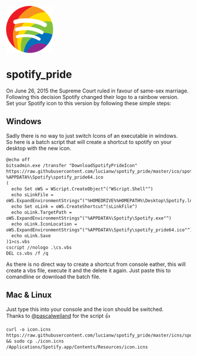 <img src="png/spotify_pride128.png">

# spotify_pride

On June 26, 2015 the Supreme Court ruled in favour of same-sex marriage. Following this decision Spotify changed their logo to a rainbow version.  
Set your Spotify icon to this version by following these simple steps:

## Windows

Sadly there is no way to just switch Icons of an executable in windows.  
So here is a batch script that will create a shortcut to spotify on your desktop with the new icon.
```
@echo off
bitsadmin.exe /transfer "DownloadSpotifyPrideIcon" https://raw.githubusercontent.com/lucianw/spotify_pride/master/ico/spotify_pride64.ico %APPDATA%\Spotify\spotify_pride64.ico
(
  echo Set oWS = WScript.CreateObject^("WScript.Shell"^) 
  echo sLinkFile = oWS.ExpandEnvironmentStrings^("%HOMEDRIVE%%HOMEPATH%\Desktop\Spotify.lnk"^)
  echo Set oLink = oWS.CreateShortcut^(sLinkFile^) 
  echo oLink.TargetPath = oWS.ExpandEnvironmentStrings^("%APPDATA%\Spotify\Spotify.exe"^)
  echo oLink.IconLocation = oWS.ExpandEnvironmentStrings^("%APPDATA%\Spotify\spotify_pride64.ico"^)
  echo oLink.Save
)1>cs.vbs
cscript //nologo .\cs.vbs
DEL cs.vbs /f /q
```
As there is no direct way to create a shortcut from console eather, this will create a vbs file, execute it and the delete it again. 
Just paste this to comandline or download the batch file.


## Mac & Linux

Just type this into your console and the icon should be switched.  
Thanks to <a href="https://twitter.com/pascalweiland">@pascalweiland</a> for the script :thumbsup:

```
curl -o icon.icns https://raw.githubusercontent.com/lucianw/spotify_pride/master/icns/spotify_pride.icns && sudo cp ./icon.icns /Applications/Spotify.app/Contents/Resources/icon.icns
```
